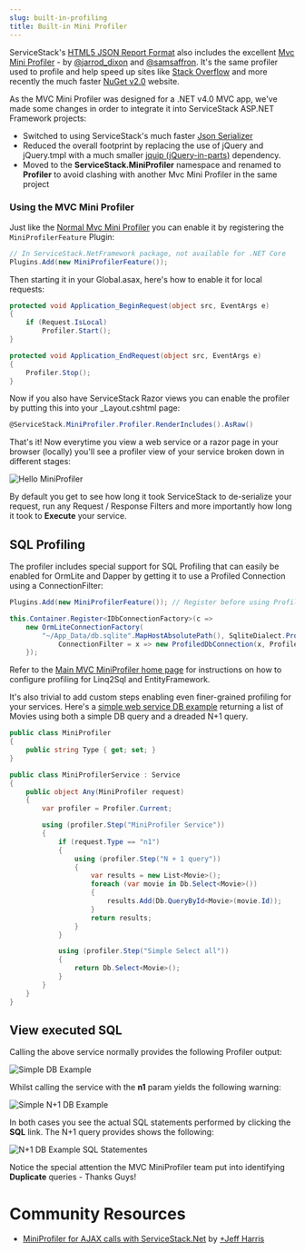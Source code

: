 ```yaml
---
slug: built-in-profiling
title: Built-in Mini Profiler
---
```


ServiceStack's [HTML5 JSON Report Format](/html5reportformat) also includes the excellent [Mvc Mini Profiler](http://code.google.com/p/mvc-mini-profiler/) - by [@jarrod_dixon](https://twitter.com/jarrod_dixon) and [@samsaffron](https://twitter.com/samsaffron).
It's the same profiler used to profile and help speed up sites like [Stack Overflow](http://www.stackoverflow.com) and more recently the much faster [NuGet v2.0](http://nuget.org) website.

As the MVC Mini Profiler was designed for a .NET v4.0 MVC app, we've made some changes in order to integrate it into ServiceStack ASP.NET Framework projects:
  
  - Switched to using ServiceStack's much faster [Json Serializer](https://github.com/ServiceStack/ServiceStack.Text)
  - Reduced the overall footprint by replacing the use of jQuery and jQuery.tmpl with a much smaller [jquip (jQuery-in-parts)](https://github.com/mythz/jquip) dependency.
  - Moved to the **ServiceStack.MiniProfiler** namespace and renamed to **Profiler** to avoid clashing with another Mvc Mini Profiler in the same project

### Using the MVC Mini Profiler

Just like the [Normal Mvc Mini Profiler](http://code.google.com/p/mvc-mini-profiler/) you can enable it by registering the `MiniProfilerFeature` Plugin:

```csharp
// In ServiceStack.NetFramework package, not available for .NET Core
Plugins.Add(new MiniProfilerFeature());  
```

Then starting it in your Global.asax, here's how to enable it for local requests:

```csharp
protected void Application_BeginRequest(object src, EventArgs e)
{
    if (Request.IsLocal)
        Profiler.Start();
}

protected void Application_EndRequest(object src, EventArgs e)
{
    Profiler.Stop();
}
```

Now if you also have ServiceStack Razor views you can enable the profiler by putting this into your _Layout.cshtml page:

```csharp
@ServiceStack.MiniProfiler.Profiler.RenderIncludes().AsRaw() 
```

That's it! Now everytime you view a web service or a razor page in your browser (locally) you'll see a profiler view of your service broken down in different stages:

![Hello MiniProfiler](/images/advanced/miniprofiler-hello.png)

By default you get to see how long it took ServiceStack to de-serialize your request, run any Request / Response Filters and more importantly how long it took to **Execute** your service.

## SQL Profiling

The profiler includes special support for SQL Profiling that can easily be enabled for OrmLite and Dapper by getting it to use a Profiled Connection using a ConnectionFilter:

```csharp
Plugins.Add(new MiniProfilerFeature()); // Register before using ProfiledDbConnection

this.Container.Register<IDbConnectionFactory>(c =>
    new OrmLiteConnectionFactory(
        "~/App_Data/db.sqlite".MapHostAbsolutePath(), SqliteDialect.Provider) {
            ConnectionFilter = x => new ProfiledDbConnection(x, Profiler.Current)
    });
```

Refer to the [Main MVC MiniProfiler home page](http://code.google.com/p/mvc-mini-profiler/) for instructions on how to configure profiling for Linq2Sql and EntityFramework.

It's also trivial to add custom steps enabling even finer-grained profiling for your services. 
Here's a [simple web service DB example](https://github.com/ServiceStack/ServiceStack/blob/master/tests/ServiceStack.WebHost.IntegrationTests/Services/ProfilerService.cs) 
returning a list of Movies using both a simple DB query and a dreaded N+1 query.

```csharp
public class MiniProfiler
{
    public string Type { get; set; }
}

public class MiniProfilerService : Service
{
    public object Any(MiniProfiler request)
    {
        var profiler = Profiler.Current;

        using (profiler.Step("MiniProfiler Service"))
        {
            if (request.Type == "n1")
            {
                using (profiler.Step("N + 1 query"))
                {
                    var results = new List<Movie>();
                    foreach (var movie in Db.Select<Movie>())
                    {
                        results.Add(Db.QueryById<Movie>(movie.Id));
                    }
                    return results;
                }
            }

            using (profiler.Step("Simple Select all"))
            {
                return Db.Select<Movie>();
            }
        }
    }
}
```

## View executed SQL

Calling the above service normally provides the following Profiler output:

![Simple DB Example](/images/advanced/miniprofiler-simpledb.png)

Whilst calling the service with the **n1** param yields the following warning:

![Simple N+1 DB Example](/images/advanced/miniprofiler-simpledb-n1.png)

In both cases you see the actual SQL statements performed by clicking the **SQL** link. The N+1 query provides shows the following:

![N+1 DB Example SQL Statementes](/images/advanced/miniprofiler-simpledb-n1-sql.png)

Notice the special attention the MVC MiniProfiler team put into identifying **Duplicate** queries - Thanks Guys!


# Community Resources

  - [MiniProfiler for AJAX calls with ServiceStack.Net](http://tunurgitr.blogspot.com/2012/04/miniprofiler-for-ajax-calls-with.html) by [+Jeff Harris](https://plus.google.com/116988314718225555687/posts)
